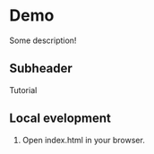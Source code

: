# Demo

Some description!

## Subheader

Tutorial

## Local evelopment

1. Open index.html in your browser.
